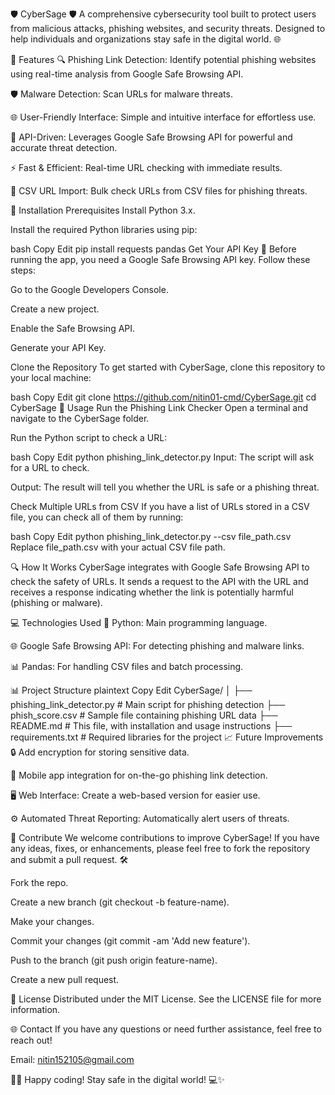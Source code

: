 🛡️ CyberSage 🛡️
A comprehensive cybersecurity tool built to protect users from malicious attacks, phishing websites, and security threats. Designed to help individuals and organizations stay safe in the digital world. 🌐

🚀 Features
🔍 Phishing Link Detection: Identify potential phishing websites using real-time analysis from Google Safe Browsing API.

🛡️ Malware Detection: Scan URLs for malware threats.

🌐 User-Friendly Interface: Simple and intuitive interface for effortless use.

🔑 API-Driven: Leverages Google Safe Browsing API for powerful and accurate threat detection.

⚡ Fast & Efficient: Real-time URL checking with immediate results.

🔄 CSV URL Import: Bulk check URLs from CSV files for phishing threats.

📝 Installation
Prerequisites
Install Python 3.x.

Install the required Python libraries using pip:

bash
Copy
Edit
pip install requests pandas
Get Your API Key 🔑
Before running the app, you need a Google Safe Browsing API key. Follow these steps:

Go to the Google Developers Console.

Create a new project.

Enable the Safe Browsing API.

Generate your API Key.

Clone the Repository
To get started with CyberSage, clone this repository to your local machine:

bash
Copy
Edit
git clone https://github.com/nitin01-cmd/CyberSage.git
cd CyberSage
🔧 Usage
Run the Phishing Link Checker
Open a terminal and navigate to the CyberSage folder.

Run the Python script to check a URL:

bash
Copy
Edit
python phishing_link_detector.py
Input: The script will ask for a URL to check.

Output: The result will tell you whether the URL is safe or a phishing threat.

Check Multiple URLs from CSV
If you have a list of URLs stored in a CSV file, you can check all of them by running:

bash
Copy
Edit
python phishing_link_detector.py --csv file_path.csv
Replace file_path.csv with your actual CSV file path.

🔍 How It Works
CyberSage integrates with Google Safe Browsing API to check the safety of URLs. It sends a request to the API with the URL and receives a response indicating whether the link is potentially harmful (phishing or malware).

💻 Technologies Used
🐍 Python: Main programming language.

🌐 Google Safe Browsing API: For detecting phishing and malware links.

📊 Pandas: For handling CSV files and batch processing.

📊 Project Structure
plaintext
Copy
Edit
CyberSage/
│
├── phishing_link_detector.py  # Main script for phishing detection
├── phish_score.csv            # Sample file containing phishing URL data
├── README.md                 # This file, with installation and usage instructions
├── requirements.txt          # Required libraries for the project
📈 Future Improvements
🔒 Add encryption for storing sensitive data.

📱 Mobile app integration for on-the-go phishing link detection.

🖥️ Web Interface: Create a web-based version for easier use.

⚙️ Automated Threat Reporting: Automatically alert users of threats.

💬 Contribute
We welcome contributions to improve CyberSage! If you have any ideas, fixes, or enhancements, please feel free to fork the repository and submit a pull request. 🛠️

Fork the repo.

Create a new branch (git checkout -b feature-name).

Make your changes.

Commit your changes (git commit -am 'Add new feature').

Push to the branch (git push origin feature-name).

Create a new pull request.

📄 License
Distributed under the MIT License. See the LICENSE file for more information.

🌐 Contact
If you have any questions or need further assistance, feel free to reach out!

Email: nitin152105@gmail.com

👨‍💻 Happy coding! Stay safe in the digital world! 💻✨
